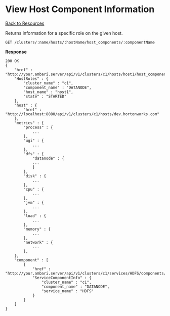 <!---
Licensed to the Apache Software Foundation (ASF) under one or more
contributor license agreements. See the NOTICE file distributed with
this work for additional information regarding copyright ownership.
The ASF licenses this file to You under the Apache License, Version 2.0
(the "License"); you may not use this file except in compliance with
the License. You may obtain a copy of the License at

http://www.apache.org/licenses/LICENSE-2.0

Unless required by applicable law or agreed to in writing, software
distributed under the License is distributed on an "AS IS" BASIS,
WITHOUT WARRANTIES OR CONDITIONS OF ANY KIND, either express or implied.
See the License for the specific language governing permissions and
limitations under the License.
-->

View Host Component Information
=====

[Back to Resources](index.md#resources)

Returns information for a specific role on the given host.

    GET /clusters/:name/hosts/:hostName/host_components/:componentName

**Response**

    200 OK
    {
    	"href" : "http://your.ambari.server/api/v1/clusters/c1/hosts/host1/host_components/DATANODE",
    	"HostRoles" : {
    		"cluster_name" : "c1",
      		"component_name" : "DATANODE",
      		"host_name" : "host1",
      		"state" : "STARTED"
    	},
    	"host" : {
    		"href" : "http://localhost:8080/api/v1/clusters/c1/hosts/dev.hortonworks.com"
    	},
    	"metrics" : {
    		"process" : {
    			...    
    		},
      		"ugi" : {
      			...
      		},
      		"dfs" : {
        		"datanode" : {
          		...
        		}
      		},
      		"disk" : {
        		...
      		},
      		"cpu" : {
        		...
      		},
      		"jvm" : {
        		...
      		},
      		"load" : {
        		...
      		},
      		"memory" : {
        		...
      		},
      		"network" : {
        		...
      		},
    	},
    	"component" : [
      		{
    	      	"href" : "http://your.ambari.server/api/v1/clusters/c1/services/HDFS/components/DATANODE",
      			"ServiceComponentInfo" : {
        			"cluster_name" : "c1",
        			"component_name" : "DATANODE",
        			"service_name" : "HDFS"
        		}
      		}
       	]
    }

